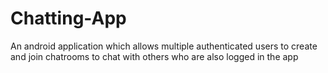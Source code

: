 # Chatting-App
An android application which allows multiple authenticated users to create and join chatrooms to chat with others who are also logged in the app
